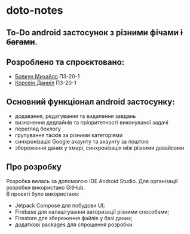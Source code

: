 # doto-notes
## To-Do android застосунок з різними фічами ~~і багами~~.

## Розроблено та спроєктовано:
- [Бовкун Михайло](https://github.com/Ludens101) ПЗ-20-1
- [Коровін Даниїл](https://github.com/danilaSADev) ПЗ-20-1

## Основний функціонал android застосунку:
- додавання, редагування та видалення завдань
- визначення дедлайнів та пріоритетності виконуваної задачі
- перегляд беклогу
- групування тасків за різними категоріями
- синхронізація Google акаунту та акаунту за поштою
- збереження даних у хмарі, синхронізація між різними девайсами

## Про розробку
Розробка велась за допомогою IDE Android Studio. Для організації розробки використано GitHub.   
В проєкті було використано:
- Jetpack Compose для побудови UI; 
- Firebase для налаштування авторизації різними способами;
- Firestore для збереження файлів у базі даних; 
- додаткові packages для спрощення розробки.
